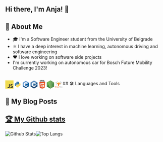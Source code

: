 ## Hi there, I'm Anja! 👋

## 👧 About Me
- 🎓 I'm a Software Engineer student from the University of Belgrade
- ⚛️ I have a deep interest in machine learning, autonomous driving and software engineering
- ❤️ I love working on software side projects
-  I'm currently working on autonomous car for Bosch Future Mobility Challenge 2023!
<br />
## 🛠️ Languages and Tools

<img align="left" alt="JavaScript" width="26px" src="https://raw.githubusercontent.com/github/explore/80688e429a7d4ef2fca1e82350fe8e3517d3494d/topics/javascript/javascript.png" />
<img align="left" alt="Python" width="26px" src="https://raw.githubusercontent.com/github/explore/80688e429a7d4ef2fca1e82350fe8e3517d3494d/topics/python/python.png" />
<img align="left" alt="C" width="26px" src="https://raw.githubusercontent.com/github/explore/80688e429a7d4ef2fca1e82350fe8e3517d3494d/topics/c/c.png" />
<img align="left" alt="C++" width="26px" src="https://raw.githubusercontent.com/github/explore/80688e429a7d4ef2fca1e82350fe8e3517d3494d/topics/cpp/cpp.png" />
<img align="left" alt="HTML5" width="26px" src="https://raw.githubusercontent.com/github/explore/80688e429a7d4ef2fca1e82350fe8e3517d3494d/topics/html/html.png" />
<img align="left" alt="Node.js" width="26px" src="https://raw.githubusercontent.com/github/explore/80688e429a7d4ef2fca1e82350fe8e3517d3494d/topics/nodejs/nodejs.png" />

<img align="left" alt="Tensorflow" width="26px" src="https://raw.githubusercontent.com/github/explore/80688e429a7d4ef2fca1e82350fe8e3517d3494d/topics/tensorflow/tensorflow.png" />
<br />

##  📖 My Blog Posts
<a target="_blank" href="https://medium.com/@anja119">

## 🏆 My Github stats

<img alt="Github Stats" align="left" src="https://github-readme-stats.vercel.app/api?username=anjaa7&show_icons=true&theme=tokyonight" />
<img alt="Top Langs" align="left" src="https://github-readme-stats.vercel.app/api/top-langs/?username=anjaa7&theme=tokyonight" />


<br />
<br />

